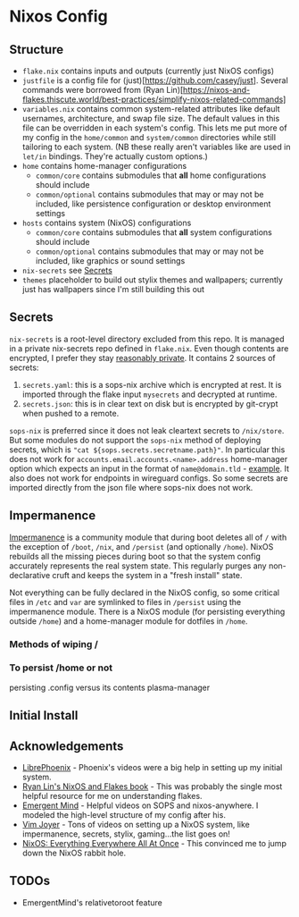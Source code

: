 # Nixos Config

## Structure

* `flake.nix` contains inputs and outputs (currently just NixOS configs)
* `justfile` is a config file for (just)[https://github.com/casey/just]. Several commands were borrowed from (Ryan Lin)[https://nixos-and-flakes.thiscute.world/best-practices/simplify-nixos-related-commands]
* `variables.nix` contains common system-related attributes like default usernames, architecture, and swap file size. The default values in this file can be overridden in each system's config. This lets me put more of my config in the `home/common` and `system/common` directories while still tailoring to each system. (NB these really aren't variables like are used in `let/in` bindings. They're actually custom options.)
* `home` contains home-manager configurations
  * `common/core` contains submodules that **all** home configurations should include
  * `common/optional` contains submodules that may or may not be included, like persistence configuration or desktop environment settings
* `hosts` contains system (NixOS) configurations
  * `common/core` contains submodules that **all** system configurations should include
  * `common/optional` contains submodules that may or may not be included, like graphics or sound settings
* `nix-secrets` see [Secrets](#Secrets)
* `themes` placeholder to build out stylix themes and wallpapers; currently just has wallpapers since I'm still building this out

## Secrets

`nix-secrets` is a root-level directory excluded from this repo. It is managed in a private nix-secrets repo defined in `flake.nix`. Even though contents are encrypted, I prefer they stay [reasonably private](https://github.com/getsops/sops?tab=readme-ov-file#weak-aes-cryptography). It contains 2 sources of secrets:

1. `secrets.yaml`: this is a sops-nix archive which is encrypted at rest. It is imported through the flake input `mysecrets` and decrypted at runtime.
2. `secrets.json`: this is in clear text on disk but is encrypted by git-crypt when pushed to a remote.

`sops-nix` is preferred since it does not leak cleartext secrets to `/nix/store`. But some modules do not support the `sops-nix` method of deploying secrets, which is `"cat ${sops.secrets.secretname.path}"`. In particular this does not work for `accounts.email.accounts.<name>.address` home-manager option which expects an input in the format of `name@domain.tld` - [example](https://discourse.nixos.org/t/is-there-a-way-to-configure-email-accounts-without-putting-personal-info-in-cleartext-home-manager/41216/2). It also does not work for endpoints in wireguard configs. So some secrets are imported directly from the json file where sops-nix does not work.

## Impermanence
[Impermanence](https://github.com/nix-community/impermanence) is a community module that during boot deletes all of `/` with the exception of `/boot`, `/nix`, and `/persist` (and optionally `/home`). NixOS rebuilds all the missing pieces during boot so that the system config accurately represents the real system state. This regularly purges any non-declarative cruft and keeps the system in a "fresh install" state.

Not everything can be fully declared in the NixOS config, so some critical files in `/etc` and `var` are symlinked to files in `/persist` using the impermanence module. There is a NixOS module (for persisting everything outside `/home`) and a home-manager module for dotfiles in `/home`.

### Methods of wiping /


### To persist /home or not
persisting .config versus its contents
plasma-manager

## Initial Install

## Acknowledgements
* [LibrePhoenix](https://github.com/librephoenix/nixos-config) - Phoenix's videos were a big help in setting up my initial system.
* [Ryan Lin's NixOS and Flakes book](https://nixos-and-flakes.thiscute.world/) - This was probably the single most helpful resource for me on understanding flakes.
* [Emergent Mind](https://github.com/EmergentMind/nix-config) - Helpful videos on SOPS and nixos-anywhere. I modeled the high-level structure of my config after his.
* [Vim Joyer](https://github.com/vimjoyer/) - Tons of videos on setting up a NixOS system, like impermanence, secrets, stylix, gaming...the list goes on!
* [NixOS: Everything Everywhere All At Once](https://www.youtube.com/watch?v=CwfKlX3rA6E) - This convinced me to jump down the NixOS rabbit hole.

## TODOs
* EmergentMind's relativetoroot feature
